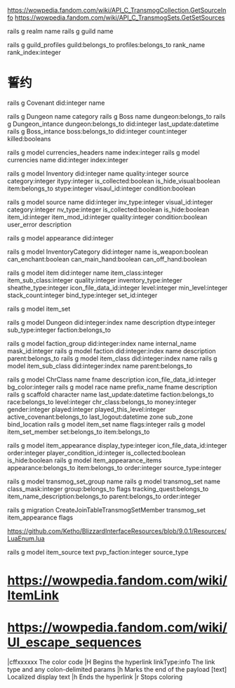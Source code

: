 https://wowpedia.fandom.com/wiki/API_C_TransmogCollection.GetSourceInfo
https://wowpedia.fandom.com/wiki/API_C_TransmogSets.GetSetSources

rails g realm name
rails g guild name

rails g guild_profiles guild:belongs_to profiles:belongs_to rank_name rank_index:integer

# 誓约

rails g Covenant did:integer name

rails g Dungeon name category
rails g Boss name dungeon:belongs_to
rails g Dungeon_intance dungeon:belongs_to did:integer last_update:datetime
rails g Boss_intance boss:belongs_to did:integer count:integer killed:booleans

rails g model currencies_headers name index:integer
rails g model currencies name did:integer index:integer

rails g model Inventory did:integer name quality:integer source category:integer itypy:integer is_collected:boolean is_hide_visual:boolean item:belongs_to stype:integer visaul_id:integer condition:boolean

rails g model source name did:integer inv_type:integer visual_id:integer category:integer nv_type:integer is_collected:boolean is_hide:boolean item_id:integer item_mod_id:integer quality:integer condition:boolean user_error description

rails g model appearance did:integer

rails g model InventoryCategory did:integer name is_weapon:boolean can_enchant:boolean can_main_hand:boolean can_off_hand:boolean

rails g model item did:integer name item_class:integer item_sub_class:integer quality:integer inventory_type:integer sheathe_type:integer icon_file_data_id:integer level:integer min_level:integer stack_count:integer bind_type:integer set_id:integer

rails g model item_set

rails g model Dungeon did:integer:index name description dtype:integer sub_type:integer faction:belongs_to

rails g model faction_group did:integer:index name internal_name mask_id:integer
rails g model faction did:integer:index name description parent:belongs_to
rails g model item_class did:integer:index name
rails g model item_sub_class did:integer:index name parent:belongs_to

rails g model ChrClass name fname description icon_file_data_id:integer bg_color:integer
rails g model race name prefix_name fname description
rails g scaffold character name last_update:datetime faction:belongs_to race:belongs_to level:integer chr_class:belongs_to money:integer gender:integer played:integer played_this_level:integer active_covenant:belongs_to last_logout:datetime zone sub_zone bind_location
rails g model item_set name flags:integer
rails g model item_set_member set:belongs_to item:belongs_to

rails g model item_appearance display_type:integer icon_file_data_id:integer order:integer player_condition_id:integer is_collected:boolean is_hide:boolean
rails g model item_appearance_items appearance:belongs_to item:belongs_to order:integer source_type:integer

rails g model transmog_set_group name
rails g model transmog_set name class_mask:integer group:belongs_to flags tracking_quest:belongs_to item_name_description:belongs_to parent:belongs_to order:integer

rails g migration CreateJoinTableTransmogSetMember transmog_set item_appearance flags

https://github.com/Ketho/BlizzardInterfaceResources/blob/9.0.1/Resources/LuaEnum.lua


rails g model item_source text pvp_faction:integer source_type

# https://wowpedia.fandom.com/wiki/ItemLink



# https://wowpedia.fandom.com/wiki/UI_escape_sequences

|cffxxxxxx The color code
|H Begins the hyperlink
linkType:info The link type and any colon-delimited params
|h Marks the end of the payload
[text] Localized display text
|h Ends the hyperlink
|r Stops coloring

